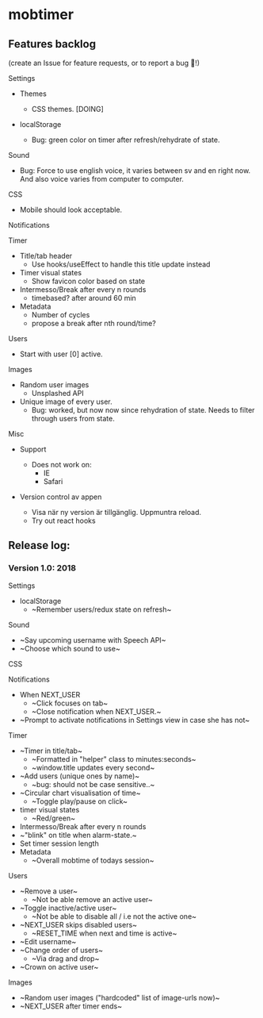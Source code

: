 mobtimer
========
## Features backlog
(create an Issue for feature requests, or to report a bug 🐜!)

Settings
* Themes
  - CSS themes. [DOING]

* localStorage
  - Bug: green color on timer after refresh/rehydrate of state.

Sound
 - Bug: Force to use english voice, it varies between sv and en right now. And also voice varies from computer to computer.

CSS
* Mobile should look acceptable.

Notifications
  
Timer
* Title/tab header
  - Use hooks/useEffect to handle this title update instead
* Timer visual states
  - Show favicon color based on state
* Intermesso/Break after every n rounds
  - timebased? after around 60 min
* Metadata
  - Number of cycles
  - propose a break after nth round/time?
  
Users
* Start with user [0] active.

Images
* Random user images
  - Unsplashed API
* Unique image of every user.
  - Bug: worked, but now now since rehydration of state. Needs to filter through users from state.

Misc
* Support
  - Does not work on:
    - IE
    - Safari
    
* Version control av appen
  - Visa när ny version är tillgänglig. Uppmuntra reload.
  - Try out react hooks

## Release log:
### Version 1.0: 2018
Settings
* localStorage
  - ~Remember users/redux state on refresh~

Sound
* ~Say upcoming username with Speech API~
* ~Choose which sound to use~  

CSS

Notifications
* When NEXT_USER
  - ~Click focuses on tab~
  - ~Close notification when NEXT_USER.~
* ~Prompt to activate notifications in Settings view in case she has not~
  
Timer
* ~Timer in title/tab~
  - ~Formatted in "helper" class to minutes:seconds~
  - ~window.title updates every second~
* ~Add users (unique ones by name)~
  - ~bug: should not be case sensitive..~
* ~Circular chart visualisation of time~
  - ~Toggle play/pause on click~
* timer visual states
  - ~Red/green~
* Intermesso/Break after every n rounds
* ~"blink" on title when alarm-state.~
* Set timer session length
* Metadata
  - ~Overall mobtime of todays session~
  
Users
* ~Remove a user~
  - ~Not be able remove an active user~
* ~Toggle inactive/active user~
  - ~Not be able to disable all / i.e not the active one~
* ~NEXT_USER skips disabled users~
  - ~RESET_TIME when next and time is active~
* ~Edit username~
* ~Change order of users~
  - ~Via drag and drop~
* ~Crown on active user~

Images
* ~Random user images ("hardcoded" list of image-urls now)~
* ~NEXT_USER after timer ends~
